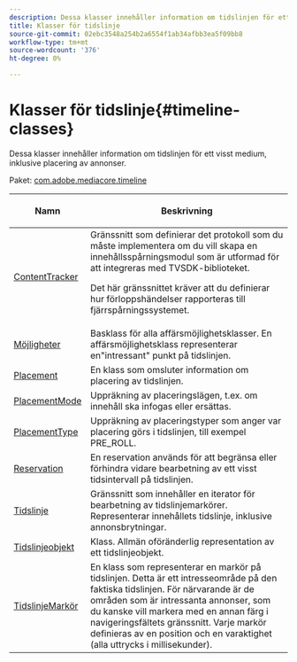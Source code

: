 ```yaml
---
description: Dessa klasser innehåller information om tidslinjen för ett visst medium, inklusive placering av annonser.
title: Klasser för tidslinje
source-git-commit: 02ebc3548a254b2a6554f1ab34afbb3ea5f09bb8
workflow-type: tm+mt
source-wordcount: '376'
ht-degree: 0%

---
```


# Klasser för tidslinje{#timeline-classes}

Dessa klasser innehåller information om tidslinjen för ett visst medium, inklusive placering av annonser.

Paket: [com.adobe.mediacore.timeline](https://help.adobe.com/en_US/primetime/api/psdk/asdoc-dhls_1.4/com/adobe/mediacore/timeline/package-detail.html)

<table frame="all" colsep="1" rowsep="1" id="table_6752E908BA6546549619994A3F7D5F87"> 
 <thead> 
  <tr rowsep="1"> 
   <th colname="1" class="entry"> Namn </th> 
   <th colname="2" class="entry"> <p>Beskrivning </p> </th> 
  </tr> 
 </thead>
 <tbody> 
  <tr rowsep="1"> 
   <td colname="1"> <span class="codeph"> <a href="https://help.adobe.com/en_US/primetime/api/psdk/asdoc-dhls_1.4/com/adobe/mediacore/timeline/ContentTracker.html" format="html" scope="external"> ContentTracker </a> </span> </td> 
   <td colname="2"> Gränssnitt som definierar det protokoll som du måste implementera om du vill skapa en innehållsspårningsmodul som är utformad för att integreras med TVSDK-biblioteket. <p>Det här gränssnittet kräver att du definierar hur förloppshändelser rapporteras till fjärrspårningssystemet. </p> </td> 
  </tr> 
  <tr rowsep="1"> 
   <td colname="1"> <span class="codeph"> <a href="https://help.adobe.com/en_US/primetime/api/psdk/asdoc-dhls_1.4/com/adobe/mediacore/timeline/Opportunity.html" format="html" scope="external"> Möjligheter </a> </span> </td> 
   <td colname="2"> Basklass för alla affärsmöjlighetsklasser. En affärsmöjlighetsklass representerar en"intressant" punkt på tidslinjen. </td> 
  </tr> 
  <tr rowsep="1"> 
   <td colname="1"> <span class="codeph"> <a href="https://help.adobe.com/en_US/primetime/api/psdk/asdoc-dhls_1.4/com/adobe/mediacore/timeline/Placement.html" format="html" scope="external"> Placement </a> </span> </td> 
   <td colname="2"> En klass som omsluter information om placering av tidslinjen. </td> 
  </tr> 
  <tr rowsep="1"> 
   <td colname="1"> <span class="codeph"> <a href="https://help.adobe.com/en_US/primetime/api/psdk/asdoc-dhls_1.4/com/adobe/mediacore/timeline/PlacementMode.html" format="html" scope="external"> PlacementMode </a> </span> </td> 
   <td colname="2"> Uppräkning av placeringslägen, t.ex. om innehåll ska infogas eller ersättas. </td> 
  </tr> 
  <tr rowsep="1"> 
   <td colname="1"> <span class="codeph"> <a href="https://help.adobe.com/en_US/primetime/api/psdk/asdoc-dhls_1.4/com/adobe/mediacore/timeline/PlacementType.html" format="html" scope="external"> PlacementType </a> </span> </td> 
   <td colname="2"> Uppräkning av placeringstyper som anger var placering görs i tidslinjen, till exempel PRE_ROLL. </td> 
  </tr> 
  <tr rowsep="1"> 
   <td colname="1"> <span class="codeph"> <a href="https://help.adobe.com/en_US/primetime/api/psdk/asdoc-dhls_1.4/com/adobe/mediacore/timeline/Reservation.html" format="html" scope="external"> Reservation </a> </span> </td> 
   <td colname="2"> En reservation används för att begränsa eller förhindra vidare bearbetning av ett visst tidsintervall på tidslinjen. </td> 
  </tr> 
  <tr rowsep="1"> 
   <td colname="1"> <span class="codeph"> <a href="https://help.adobe.com/en_US/primetime/api/psdk/asdoc-dhls_1.4/com/adobe/mediacore/timeline/Timeline.html" format="html" scope="external"> Tidslinje </a> </span> </td> 
   <td colname="2"> Gränssnitt som innehåller en iterator för bearbetning av tidslinjemarkörer. Representerar innehållets tidslinje, inklusive annonsbrytningar. </td> 
  </tr> 
  <tr rowsep="1"> 
   <td colname="1"> <span class="codeph"> <a href="https://help.adobe.com/en_US/primetime/api/psdk/asdoc-dhls_1.4/com/adobe/mediacore/timeline/TimelineItem.html" format="html" scope="external"> Tidslinjeobjekt </a> </span> </td> 
   <td colname="2"> Klass. Allmän oföränderlig representation av ett tidslinjeobjekt. </td> 
  </tr> 
  <tr rowsep="1"> 
   <td colname="1"> <span class="codeph"> <a href="https://help.adobe.com/en_US/primetime/api/psdk/asdoc-dhls_1.4/com/adobe/mediacore/timeline/TimelineMarker.html" format="html" scope="external"> TidslinjeMarkör </a> </span> </td> 
   <td colname="2"> En klass som representerar en markör på tidslinjen. Detta är ett intresseområde på den faktiska tidslinjen. För närvarande är de områden som är intressanta annonser, som du kanske vill markera med en annan färg i navigeringsfältets gränssnitt. Varje markör definieras av en position och en varaktighet (alla uttrycks i millisekunder). </td> 
  </tr> 
 </tbody> 
</table>
